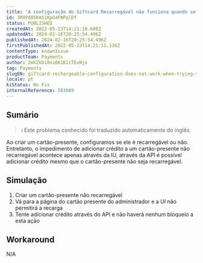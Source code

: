 ```yaml
---
title: 'A configuração do Giftcard Recarregável não funciona quando se tenta adicionar crédito ao cartão presente através de API'
id: 3MXPd85Km51KpO4FNPqlDf
status: PUBLISHED
createdAt: 2022-05-23T14:21:10.608Z
updatedAt: 2024-02-16T20:25:54.496Z
publishedAt: 2024-02-16T20:25:54.496Z
firstPublishedAt: 2022-05-23T14:21:11.126Z
contentType: knownIssue
productTeam: Payments
author: 2mXZkbi0oi061KicTExNjo
tag: Payments
slugEN: giftcard-rechargeable-configuration-does-not-work-when-trying-to-add-credit-to-the-gift-card-through-api
locale: pt
kiStatus: No Fix
internalReference: 583669
---
```


## Sumário

>ℹ️ Este problema conhecido foi traduzido automaticamente do inglês.


Ao criar um cartão-presente, configuramos se ele é recarregável ou não. Entretanto, o impedimento de adicionar crédito a um cartão-presente não recarregável acontece apenas através da IU, através da API é possível adicionar crédito mesmo que o cartão-presente não seja recarregável.



## Simulação



1. Criar um cartão-presente não recarregável
2. Vá para a página do cartão presente do administrador e a UI não permitirá a recarga
3. Tente adicionar crédito através do API e não haverá nenhum bloqueio a esta ação



## Workaround


N/A

